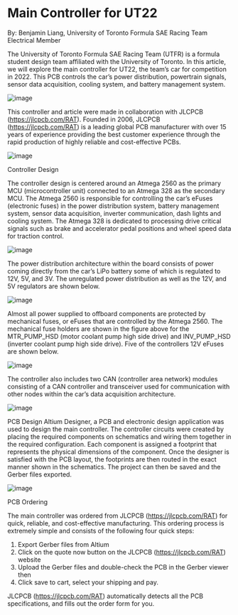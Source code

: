 # Main Controller for UT22

By: Benjamin Liang, University of Toronto Formula SAE Racing Team Electrical Member

The University of Toronto Formula SAE Racing Team (UTFR) is a formula student design team affiliated with the University of Toronto. In this article, we will explore the main controller for UT22, the team’s car for competition in 2022. This PCB controls the car’s power distribution, powertrain signals, sensor data acquisition, cooling system, and battery management system.

![image](https://user-images.githubusercontent.com/82067858/147109720-74ea52db-8d4e-44a3-a0c4-77e4b8366732.png)

This controller and article were made in collaboration with JLCPCB (https://jlcpcb.com/RAT). Founded in 2006, JLCPCB (https://jlcpcb.com/RAT) is a leading global PCB manufacturer with over 15 years of experience providing the best customer experience through the rapid production of highly reliable and cost-effective PCBs.

![image](https://user-images.githubusercontent.com/82067858/147109743-40eabf92-b9cf-4ee2-92ed-464ab6ecb206.png)

Controller Design

The controller design is centered around an Atmega 2560 as the primary MCU (microcontroller unit) connected to an Atmega 328 as the secondary MCU. The Atmega 2560 is responsible for controlling the car’s eFuses (electronic fuses) in the power distribution system, battery management system, sensor data acquisition, inverter communication, dash lights and cooling system. The Atmega 328 is dedicated to processing drive critical signals such as brake and accelerator pedal positions and wheel speed data for traction control.

![image](https://user-images.githubusercontent.com/82067858/147109778-b2a0bc5e-d762-4b36-9f88-aa8d48592cd6.png)

The power distribution architecture within the board consists of power coming directly from the car’s LiPo battery some of which is regulated to 12V, 5V, and 3V. The unregulated power distribution as well as the 12V, and 5V regulators are shown below.

![image](https://user-images.githubusercontent.com/82067858/147109803-79dc60cd-afc9-4ca3-91ab-e7819ea7deaa.png)

Almost all power supplied to offboard components are protected by mechanical fuses, or eFuses that are controlled by the Atmega 2560. The mechanical fuse holders are shown in the figure above for the MTR_PUMP_HSD (motor coolant pump high side drive) and INV_PUMP_HSD (inverter coolant pump high side drive). Five of the controllers 12V eFuses are shown below.

![image](https://user-images.githubusercontent.com/82067858/147109826-ce5cedbf-e468-4543-a8c1-559c8e2f5450.png)

The controller also includes two CAN (controller area network) modules consisting of a CAN controller and transceiver used for communication with other nodes within the car’s data acquisition architecture.

![image](https://user-images.githubusercontent.com/82067858/147109843-5fb27407-0c7e-4e90-a4fc-2a6fb99a728c.png)

PCB Design
Altium Designer, a PCB and electronic design application was used to design the main controller. The controller circuits were created by placing the required components on schematics and wiring them together in the required configuration. Each component is assigned a footprint that represents the physical dimensions of the component. Once the designer is satisfied with the PCB layout, the footprints are then routed in the exact manner shown in the schematics. The project can then be saved and the Gerber files exported.

![image](https://user-images.githubusercontent.com/82067858/147109863-4891238d-ed5f-416d-b2e9-f25141fa08cc.png)

PCB Ordering

The main controller was ordered from JLCPCB (https://jlcpcb.com/RAT) for quick, reliable, and cost-effective manufacturing. This ordering process is extremely simple and consists of the following four quick steps:
1.	Export Gerber files from Altium
2.	Click on the quote now button on the JLCPCB (https://jlcpcb.com/RAT) website
3.	Upload the Gerber files and double-check the PCB in the Gerber viewer then
4.	Click save to cart, select your shipping and pay.

JLCPCB (https://jlcpcb.com/RAT) automatically detects all the PCB specifications, and fills out the order form for you.
